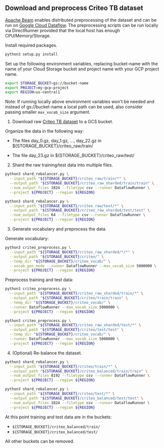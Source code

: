 ## Download and preprocess Criteo TB dataset

[Apache Beam](https://beam.apache.org) enables distributed preprocessing of the
dataset and can be run on
[Google Cloud Dataflow](https://cloud.google.com/dataflow/). The preprocessing
scripts can be run locally via DirectRunner provided that the local host has
enough CPU/Memory/Storage.

Install required packages.

```bash
python3 setup.py install
```


Set up the following environment variables, replacing bucket-name with the name
of your Cloud Storage bucket and project name with your GCP project name.

```bash
export STORAGE_BUCKET=gs://bucket-name
export PROJECT=my-gcp-project
export REGION=us-central1
```

Note: If running locally above environment variables won't be needed and instead
of gs://bucket-name a local path can be used, also consider passing smaller
`max_vocab_size` argument.


1.  Download raw
    [Criteo TB dataset](https://labs.criteo.com/2013/12/download-terabyte-click-logs/)
    to a GCS bucket.

Organize the data in the following way:

*   The files day_0.gz, day_1.gz, ..., day_22.gz in
    ${STORAGE_BUCKET}/criteo_raw/train/

*   The file day_23.gz in ${STORAGE_BUCKET}/criteo_raw/test/

2. Shard the raw training/test data into multiple files.

```bash
python3 shard_rebalancer.py \
  --input_path "${STORAGE_BUCKET}/criteo_raw/train/*" \
  --output_path "${STORAGE_BUCKET}/criteo_raw_sharded/train/train" \
  --num_output_files 1024 --filetype csv --runner DataflowRunner \
  --project ${PROJECT} --region ${REGION}
```


```bash
python3 shard_rebalancer.py \
  --input_path "${STORAGE_BUCKET}/criteo_raw/test/*" \
  --output_path "${STORAGE_BUCKET}/criteo_raw_sharded/test/test" \
  --num_output_files 64 --filetype csv --runner DataflowRunner \
  --project ${PROJECT} --region ${REGION}
```

3. Generate vocabulary and preprocess the data.

Generate vocabulary:

```bash
python3 criteo_preprocess.py \
  --input_path "${STORAGE_BUCKET}/criteo_raw_sharded/*/*" \
  --output_path "${STORAGE_BUCKET}/criteo/" \
  --temp_dir "${STORAGE_BUCKET}/criteo_vocab/" \
  --vocab_gen_mode --runner DataflowRunner --max_vocab_size 5000000 \
  --project ${PROJECT} --region ${REGION}
```


Preprocess training and test data:

```bash
python3 criteo_preprocess.py \
  --input_path "${STORAGE_BUCKET}/criteo_raw_sharded/train/*" \
  --output_path "${STORAGE_BUCKET}/criteo/train/train" \
  --temp_dir "${STORAGE_BUCKET}/criteo_vocab/" \
  --runner DataflowRunner --max_vocab_size 5000000 \
  --project ${PROJECT} --region ${REGION}
```

```bash
python3 criteo_preprocess.py \
  --input_path "${STORAGE_BUCKET}/criteo_raw_sharded/test/*" \
  --output_path "${STORAGE_BUCKET}/criteo/test/test" \
  --temp_dir "${STORAGE_BUCKET}/criteo_vocab/" \
  --runner DataflowRunner --max_vocab_size 5000000 \
  --project ${PROJECT} --region ${REGION}
```


4. (Optional) Re-balance the dataset.

```bash
python3 shard_rebalancer.py \
  --input_path "${STORAGE_BUCKET}/criteo/train/*" \
  --output_path "${STORAGE_BUCKET}/criteo_balanced/train/train" \
  --num_output_files 8192 --filetype csv --runner DataflowRunner \
  --project ${PROJECT} --region ${REGION}
```

```bash
python3 shard_rebalancer.py \
  --input_path "${STORAGE_BUCKET}/criteo/test/*" \
  --output_path "${STORAGE_BUCKET}/criteo_balanced/test/test" \
  --num_output_files 1024 --filetype csv --runner DataflowRunner \
  --project ${PROJECT} --region ${REGION}
```

At this point training and test data are in the buckets:

* `${STORAGE_BUCKET}/criteo_balanced/train/`
* `${STORAGE_BUCKET}/criteo_balanced/test/`

All other buckets can be removed.


